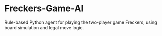 # Freckers-Game-AI
Rule-based Python agent for playing the two-player game Freckers, using board simulation and legal move logic.
